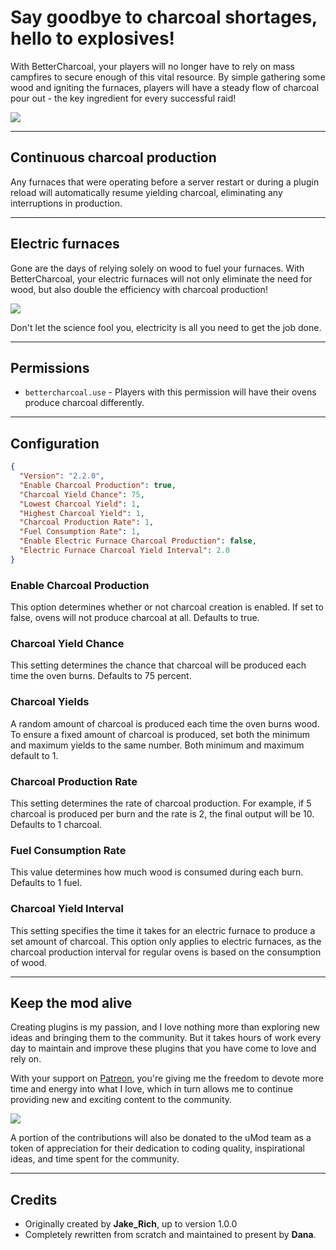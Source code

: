 # Say goodbye to charcoal shortages, hello to explosives!
With BetterCharcoal, your players will no longer have to rely on mass campfires to secure enough of this vital resource. By simple gathering some wood and igniting the furnaces, players will have a steady flow of charcoal pour out - the key ingredient for every successful raid!

![](https://i.imgur.com/V0kGAT1.png)
  
-------
  
## Continuous charcoal production
Any furnaces that were operating before a server restart or during a plugin reload will automatically resume yielding charcoal, eliminating any interruptions in production.
  
----- 


## Electric furnaces
Gone are the days of relying solely on wood to fuel your furnaces. With BetterCharcoal, your electric furnaces will not only eliminate the need for wood, but also double the efficiency with charcoal production!

![](https://i.imgur.com/zspNsiX.png)

Don't let the science fool you, electricity is all you need to get the job done.

-----

## Permissions
* `bettercharcoal.use` - Players with this permission will have their ovens produce charcoal differently.

-------

## Configuration
```json
{
  "Version": "2.2.0",
  "Enable Charcoal Production": true,
  "Charcoal Yield Chance": 75,
  "Lowest Charcoal Yield": 1,
  "Highest Charcoal Yield": 1,
  "Charcoal Production Rate": 1,
  "Fuel Consumption Rate": 1,
  "Enable Electric Furnace Charcoal Production": false,
  "Electric Furnace Charcoal Yield Interval": 2.0
}
```


### Enable Charcoal Production
This option determines whether or not charcoal creation is enabled. If set to false, ovens will not produce charcoal at all. Defaults to true.

### Charcoal Yield Chance
This setting determines the chance that charcoal will be produced each time the oven burns. Defaults to 75 percent.

### Charcoal Yields
A random amount of charcoal is produced each time the oven burns wood. To ensure a fixed amount of charcoal is produced, set both the minimum and maximum yields to the same number. Both minimum and maximum default to 1.

### Charcoal Production Rate
This setting determines the rate of charcoal production. For example, if 5 charcoal is produced per burn and the rate is 2, the final output will be 10. Defaults to 1 charcoal.

### Fuel Consumption Rate
This value determines how much wood is consumed during each burn. Defaults to 1 fuel.

### Charcoal Yield Interval
This setting specifies the time it takes for an electric furnace to produce a set amount of charcoal. This option only applies to electric furnaces, as the charcoal production interval for regular ovens is based on the consumption of wood.

-------

## Keep the mod alive

Creating plugins is my passion, and I love nothing more than exploring new ideas and bringing them to the community. But it takes hours of work every day to maintain and improve these plugins that you have come to love and rely on. 

With your support on [Patreon](https://www.patreon.com/VisEntities), you're  giving me the freedom to devote more time and energy into what I love, which in turn allows me to continue providing new and exciting content to the community.

![](https://i.imgur.com/6x7kn9f.png)

A portion of the contributions will also be donated to the uMod team as a token of appreciation for their dedication to coding quality, inspirational ideas, and time spent for the community.

-------

## Credits
* Originally created by **Jake_Rich**, up to version 1.0.0
* Completely rewritten from scratch and maintained to present by **Dana**.